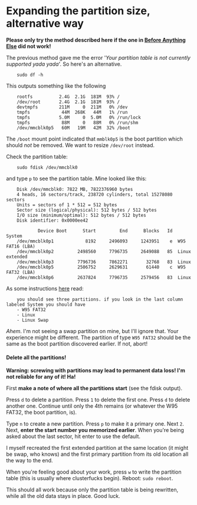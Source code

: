 Expanding the partition size, alternative way
===

**Please only try the method described here if the one in [Before Anything Else][before] did not work!**

[before]: ./1.1-before-anything-else.md

The previous method gave me the error '*Your partition table is not currently supported yada yada*'. So here's an alternative.

		sudo df -h

This outputs something like the following

		rootfs          2.4G  2.1G  181M  93% /
		/dev/root       2.4G  2.1G  181M  93% /
		devtmpfs        211M     0  211M   0% /dev
		tmpfs            44M  268K   44M   1% /run
		tmpfs           5.0M     0  5.0M   0% /run/lock
		tmpfs            88M     0   88M   0% /run/shm
		/dev/mmcblk0p5   60M   19M   42M  32% /boot

The `/boot` mount point indicated that `mmblk0p5` is the boot partition which should *not* be removed. We want to resize `/dev/root` instead.

Check the partition table:

		sudo fdisk /dev/mmcblk0

and type `p` to see the partition table. Mine looked like this:

		Disk /dev/mmcblk0: 7822 MB, 7822376960 bytes
		4 heads, 16 sectors/track, 238720 cylinders, total 15278080 sectors
		Units = sectors of 1 * 512 = 512 bytes
		Sector size (logical/physical): 512 bytes / 512 bytes
		I/O size (minimum/optimal): 512 bytes / 512 bytes
		Disk identifier: 0x0000ee42

				Device Boot      Start         End      Blocks   Id  System
		/dev/mmcblk0p1            8192     2496093     1243951    e  W95 FAT16 (LBA)
		/dev/mmcblk0p2         2498560     7796735     2649088   85  Linux extended
		/dev/mmcblk0p3         7796736     7862271       32768   83  Linux
		/dev/mmcblk0p5         2506752     2629631       61440    c  W95 FAT32 (LBA)
		/dev/mmcblk0p6         2637824     7796735     2579456   83  Linux

As some instructions [here][stackoverflow1] read:

		you should see three partitions. if you look in the last column labeled System you should have          
		- W95 FAT32
		- Linux
		- Linux Swap

*Ahem*. I'm not seeing a swap partition on mine, but I'll ignore that. Your experience might be different. The partition of type `W95 FAT32` should be the same as the boot partition discovered earlier. If not, abort!

#### Delete all the partitions!

**Warning: screwing with partitions may lead to permanent data loss! I'm not reliable for any of it! Ha!**

First **make a note of where all the partitions start** (see the fdisk output).

Press `d` to delete a partition. Press `1` to delete the first one. Press `d` to delete another one. Continue until only the 4th remains (or whatever the W95 FAT32, the boot partition, is).

Type `n` to create a new partition. Press `p` to make it a primary one. Next `2`. Next, **enter the start number you memorized earlier**. When you're being asked about the last sector, hit enter to use the default.

I myself recreated the first extended partition at the same location (it might be swap, who knows) and the first primary partition from its old location all the way to the end.

When you're feeling good about your work, press `w` to write the partition table (this is usually where clusterfucks begin). Reboot: `sudo reboot`.

This should all work because only the partition table is being rewritten, while all the old data stays in place. Good luck.

[stackoverflow1]: http://raspberrypi.stackexchange.com/questions/499/how-can-i-resize-my-root-partition
